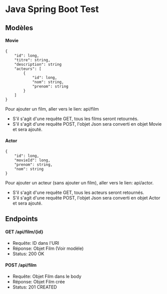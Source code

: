 # Java Spring Boot Test

## Modèles

#### Movie

```
{
    "id": long,
    "titre": string,
    "description": string
    "acteurs": [
        {
            "id": long,
            "nom": string,
            "prenom": string
        }
    ]
}
```

Pour ajouter un film, aller vers le lien: api/film
- S'il s'agit d'une requête GET, tous les films seront retournés. 
- S'il s'agit d'une requête POST, l'objet Json sera converti en objet Movie et sera ajouté.

#### Actor

```
{
    "id": long,
    "movieId": long,
    "prenom": string,
    "nom": string 
}
```
Pour ajouter un acteur (sans ajouter un film), aller vers le lien: api/actor.
- S'il s'agit d'une requête GET, tous les acteurs seront retournés.
- S'il s'agit d'une requête POST, l'objet Json sera converti en objet Actor et sera ajouté.

## Endpoints

#### GET /api/film/{id}

- Requête: ID dans l'URI
- Réponse: Objet Film (Voir modèle)
- Status: 200 OK

#### POST /api/film

- Requête: Objet Film dans le body
- Réponse: Objet Film crée
- Status: 201 CREATED



